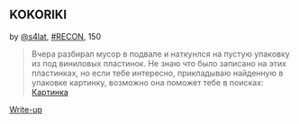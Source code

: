 ## KOKORIKI
by [@s4lat](https://github.com/s4lat), [#RECON](/README.md#RECON), 150  

>Вчера разбирал мусор в подвале и наткунлся на пустую упаковку из под виниловых пластинок. Не знаю что было записано на этих пластинках, но если тебе интересно, прикладываю найденную в упаковке картинку, возможно она поможет тебе в поисках:
[Картинка](https://drive.google.com/file/d/1mV5DJ4piVvzchhDkxrgKWgOJwl88UjK4/view?usp=sharing)


[Write-up](WRITEUP.md)  